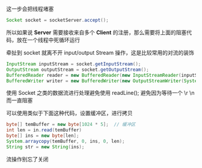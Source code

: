 

这一步会把线程堵塞

```java
Socket socket = socketServer.accept();
```



所以如果说 **Server** 需要接收来自多个 **Client** 的注册，那么需要将上面的阻塞代码，放在一个线程中死循环运行



牵扯到 socket 就离不开 input/output Stream 操作，这是比较常用的对流的装饰

```java
InputStream inputStream = socket.getInputStream();
OutputStream outputStream = socket.getOutputStream();
BufferedReader reader = new BufferedReader(new InputStreamReader(inputStream));
BufferedWriter writer = new BufferedWriter(new OutputStreamWriter(System.out));
```

使用 Socket 之类的数据流进行处理避免使用 readLine(); 避免因为等待一个 \r \n 而一直阻塞



可以使用类似于下面这种代码，设置缓冲区，进行拷贝

```java
byte[] temBuffer = new byte[1024 * 5];  // 缓冲区
int len = in.read(temBuffer)
byte[] ins = new byte[len];
System.arraycopy(temBuffer, 0, ins, 0, len);
String str = new String(ins);
```



流操作别忘了关闭